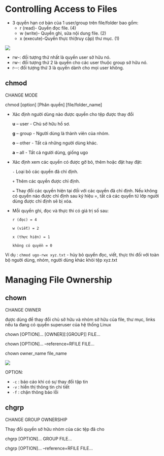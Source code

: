 # Controlling Access to Files

- 3 quyền hạn cơ bản của 1 user/group trên file/folder bao gồm:
   - r (read)- Quyền đọc file. (4)
   - w (write)- Quyền ghi, sửa nội dung file. (2)
   - x (execute)-Quyền thực thi(truy cập) thư mục. (1)

![](https://f6-zpcloud.zdn.vn/4525762847009581565/2849159cce34016a5825.jpg)

- rw-: đối tượng thứ nhất là quyền user sở hữu nó.
- rw-: đối tượng thứ 2 là quyền cho các user thuộc group sở hữu nó.
- r--: đối tượng thứ 3 là quyền dành cho mọi user không.


## chmod
CHANGE MODE

chmod [option] [Phân quyền] [file/folder_name]

- Xác định người dùng nào được quyền cho tệp được thay đổi

    **u** – user - Chủ sở hữu hồ sơ.
    
    **g** – group - Người dùng là thành viên của nhóm.
    
    **o** – other - Tất cả những người dùng khác.
    
    **a** – all - Tất cả người dùng, giống ugo

- Xác định xem các quyền có được gỡ bỏ, thêm hoặc đặt hay đặt:

   ` - ` Loại bỏ các quyền đã chỉ định.
   
    ` + ` Thêm các quyền được chỉ định.
    
    ` = ` Thay đổi các quyền hiện tại đối với các quyền đã chỉ định. Nếu không có quyền nào được chỉ định sau ký hiệu =, tất cả các quyền từ lớp người dùng được chỉ định sẽ bị xóa.

- Mỗi quyền ghi, đọc và thực thi có giá trị số sau:

      r (đọc) = 4
      
      w (viết) = 2
      
      x (thực hiện) = 1
      
      không có quyền = 0
      
Ví dụ : `chmod ugo-rwx xyz.txt` - hủy bỏ quyển đọc, viết, thực thi đối với toàn bộ người dùng, nhóm, người dùng khác khỏi tệp xyz.txt



# Managing File Ownership

## chown
CHANGE OWNER

được dùng để thay đổi chủ sở hữu và nhóm sở hữu của file, thư mục, links nếu ta đang có quyển superuser của hệ thống Linux


chown [OPTION]… [OWNER][:[GROUP]] FILE…

chown [OPTION]… –reference=RFILE FILE…

chown owner_name file_name


![](https://f5-zpcloud.zdn.vn/8709318340764597112/72a000792dd1e28fbbc0.jpg)

OPTION:
- `-c` : báo cáo khi có sự thay đổi tập tin
- `-v` : hiển thị thông tin chi tiết
- `-f` : chặn thông báo lỗi


## chgrp
CHANGE GROUP OWNERSHIP 

Thay đổi quyền sở hữu nhóm của các tệp đã cho

chgrp [OPTION]… GROUP FILE…

chgrp [OPTION]… –reference=RFILE FILE…





























